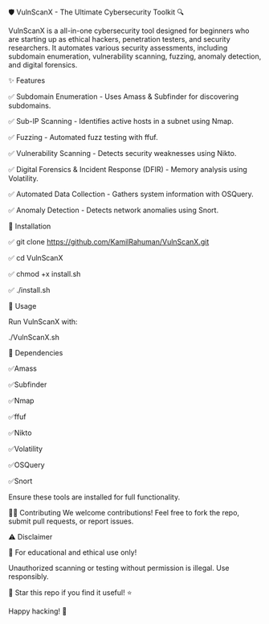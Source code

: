 🛡️ VulnScanX - The Ultimate Cybersecurity Toolkit 🔍

VulnScanX is a all-in-one cybersecurity tool designed for beginners who are starting up as ethical hackers, penetration testers, and security researchers. It automates various security assessments, including subdomain enumeration, vulnerability scanning, fuzzing, anomaly detection, and digital forensics.

✨ Features

✅ Subdomain Enumeration - Uses Amass & Subfinder for discovering subdomains.

✅ Sub-IP Scanning - Identifies active hosts in a subnet using Nmap.

✅ Fuzzing - Automated fuzz testing with ffuf.

✅ Vulnerability Scanning - Detects security weaknesses using Nikto.

✅ Digital Forensics & Incident Response (DFIR) - Memory analysis using Volatility.

✅ Automated Data Collection - Gathers system information with OSQuery.

✅ Anomaly Detection - Detects network anomalies using Snort.

📌 Installation

✅ git clone https://github.com/KamilRahuman/VulnScanX.git  

✅ cd VulnScanX  

✅ chmod +x install.sh  

✅ ./install.sh  

🚀 Usage

Run VulnScanX with:

./VulnScanX.sh

🔗 Dependencies

✅Amass

✅Subfinder

✅Nmap

✅ffuf

✅Nikto

✅Volatility

✅OSQuery

✅Snort

Ensure these tools are installed for full functionality.

👨‍💻 Contributing
We welcome contributions! Feel free to fork the repo, submit pull requests, or report issues.

⚠️ Disclaimer

🔴 For educational and ethical use only!

Unauthorized scanning or testing without permission is illegal. Use responsibly.

🌟 Star this repo if you find it useful! ⭐

Happy hacking! 🚀
